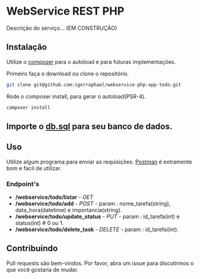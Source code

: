 # WebService REST PHP
Descrição do serviço... (EM CONSTRUÇÃO)

## Instalação

Utilize o [composer](https://getcomposer.org/) para o autoload e para futuras implementações.

Primeiro faça o download ou clone o repositório.

```bash
git clone git@github.com:igorraphael/webservice-php-app-todo.git
```

Rode o composer install, para gerar o autoload(PSR-4).

```bash
composer install
```

## Importe o [db.sql](./db.sql) para seu banco de dados.


## Uso 
Utilize algum programa para enviar as requisições. [Postman](https://www.getpostman.com/) é extramente bom e facil de utilizar.

### Endpoint's 
* **/webservice/todo/listar** - *GET* 
* **/webservice/todo/add** - *POST* - param : nome_tarefa(string), data_hora(datetime) e importancia(string).
* **/webservice/todo/update_status** - *PUT* - param : id_tarefa(int) e status(int) # 0 ou 1.
* **/webservice/todo/delete_task** - *DELETE* - param : id_tarefa(int).


## Contribuindo
Pull requests são bem-vindos. Por favor, abra um issue para discutirmos o que você gostaria de mudar.


